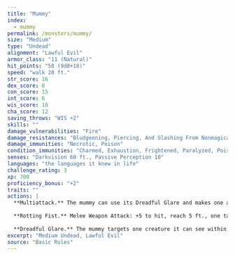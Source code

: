 ```yaml
---
title: "Mummy"
index:
  - mummy
permalink: /monsters/mummy/
size: "Medium"
type: "Undead"
alignment: "Lawful Evil"
armor_class: "11 (Natural)"
hit_points: "58 (9d8+18)"
speed: "walk 20 ft."
str_score: 16
dex_score: 8
con_score: 15
int_score: 6
wis_score: 10
cha_score: 12
saving_throws: "WIS +2"
skills: ""
damage_vulnerabilities: "Fire"
damage_resistances: "Bludgeoning, Piercing, And Slashing From Nonmagical Weapons"
damage_immunities: "Necrotic, Poison"
condition_immunities: "Charmed, Exhaustion, Frightened, Paralyzed, Poisoned"
senses: "Darkvision 60 ft., Passive Perception 10"
languages: "the languages it knew in life"
challenge_rating: 3
xp: 700
proficiency_bonus: "+2"
traits: ""
actions: |
  **Multiattack.** The mummy can use its Dreadful Glare and makes one attack with its rotting fist.
  
  **Rotting Fist.** Melee Weapon Attack: +5 to hit, reach 5 ft., one target. Hit: 10 (2d6 + 3) bludgeoning damage plus 10 (3d6) necrotic damage. If the target is a creature, it must succeed on a DC 12 Constitution saving throw or be cursed with mummy rot. The cursed target can't regain hit points, and its hit point maximum decreases by 10 (3d6) for every 24 hours that elapse. If the curse reduces the target's hit point maximum to 0, the target dies, and its body turns to dust. The curse lasts until removed by the remove curse spell or other magic.
  
  **Dreadful Glare.** The mummy targets one creature it can see within 60 ft. of it. If the target can see the mummy, it must succeed on a DC 11 Wisdom saving throw against this magic or become frightened until the end of the mummy's next turn. If the target fails the saving throw by 5 or more, it is also paralyzed for the same duration. A target that succeeds on the saving throw is immune to the Dreadful Glare of all mummies (but not mummy lords) for the next 24 hours.
excerpt: "Medium Undead, Lawful Evil"
source: "Basic Rules"
---
```


